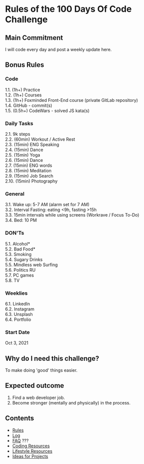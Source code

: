 # Rules of the 100 Days Of Code Challenge

## Main Commitment
I will code every day and post a weekly update here.

## Bonus Rules
### Code
1.1. (1h+) Practice  
1.2. (1h+) Courses  
1.3. (1h+) Foxminded Front-End course (private GitLab repository)  
1.4. GitHub - commit(s)  
1.5. (0.5h+) CodeWars - solved JS kata(s)

### Daily Tasks
2.1. 9k steps  
2.2. (60min) Workout / Active Rest  
2.3. (15min) ENG Speaking  
2.4. (15min) Dance  
2.5. (15min) Yoga  
2.6. (15min) Dance  
2.7. (15min) ENG words  
2.8. (15min) Meditation  
2.9. (15min) Job Search  
2.10. (15min) Photography


### General
3.1. Wake up: 5-7 AM (alarm set for 7 AM)  
3.2. Interval Fasting: eating <9h, fasting >15h  
3.3. 15min intervals while using screens (Workrave / Focus To-Do)  
3.4. Bed: 10 PM


### DON'Ts
5.1. Alcohol*  
5.2. Bad Food*  
5.3. Smoking  
5.4. Sugary Drinks  
5.5. Mindless web Surfing  
5.6. Politics RU  
5.7. PC games  
5.8. TV  

### Weeklies
6.1. LinkedIn  
6.2. Instagram  
6.3. Unsplash  
6.4. Portfolio   


### Start Date
Oct 3, 2021

## Why do I need this challenge?
To make doing 'good' things easier.

## Expected outcome
1. Find a web developer job.
2. Become stronger (mentally and physically) in the process.

## Contents
* [Rules](rules.md)
* [Log](log.md)
* [FAQ](FAQ.md) ???
* [Coding Resources](resources-programming.md)
* [Lifestyle Resources](resources-other.md)
* [Ideas for Projects](ideas-for-projects.md)

